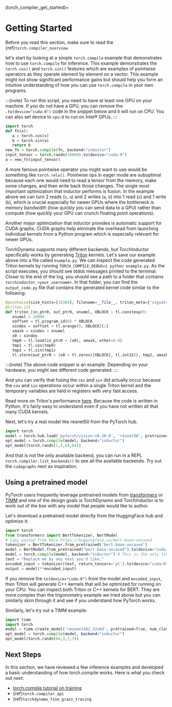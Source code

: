 (torch_compiler_get_started)=

# Getting Started

Before you read this section, make sure to read the {ref}`torch.compiler_overview`

let's start by looking at a simple `torch.compile` example that demonstrates
how to use `torch.compile` for inference. This example demonstrates the
`torch.cos()` and `torch.sin()` features which are examples of pointwise
operators as they operate element by element on a vector. This example might
not show significant performance gains but should help you form an intuitive
understanding of how you can use `torch.compile` in your own programs.

:::{note}
To run this script, you need to have at least one GPU on your machine.
If you do not have a GPU, you can remove the `.to(device="cuda:0")` code
in the snippet below and it will run on CPU. You can also set device to
`xpu:0` to run on Intel® GPUs.
:::

```python
import torch
def fn(x):
   a = torch.cos(x)
   b = torch.sin(a)
   return b
new_fn = torch.compile(fn, backend="inductor")
input_tensor = torch.randn(10000).to(device="cuda:0")
a = new_fn(input_tensor)
```

A more famous pointwise operator you might want to use would
be something like `torch.relu()`. Pointwise ops in eager mode are
suboptimal because each one would need to read a tensor from the
memory, make some changes, and then write back those changes. The single
most important optimization that inductor performs is fusion. In the
example above we can turn 2 reads (`x`, `a`) and
2 writes (`a`, `b`) into 1 read (`x`) and 1 write (`b`), which
is crucial especially for newer GPUs where the bottleneck is memory
bandwidth (how quickly you can send data to a GPU) rather than compute
(how quickly your GPU can crunch floating point operations).

Another major optimization that inductor provides is automatic
support for CUDA graphs.
CUDA graphs help eliminate the overhead from launching individual
kernels from a Python program which is especially relevant for newer GPUs.

TorchDynamo supports many different backends, but TorchInductor specifically works
by generating [Triton](https://github.com/openai/triton) kernels. Let's save
our example above into a file called `example.py`. We can inspect the code
generated Triton kernels by running `TORCH_COMPILE_DEBUG=1 python example.py`.
As the script executes, you should see `DEBUG` messages printed to the
terminal. Closer to the end of the log, you should see a path to a folder
that contains `torchinductor_<your_username>`. In that folder, you can find
the `output_code.py` file that contains the generated kernel code similar to
the following:

```python
@pointwise(size_hints=[16384], filename=__file__, triton_meta={'signature': {'in_ptr0': '*fp32', 'out_ptr0': '*fp32', 'xnumel': 'i32'}, 'device': 0, 'constants': {}, 'mutated_arg_names': [], 'configs': [AttrsDescriptor(divisible_by_16=(0, 1, 2), equal_to_1=())]})
@triton.jit
def triton_(in_ptr0, out_ptr0, xnumel, XBLOCK : tl.constexpr):
   xnumel = 10000
   xoffset = tl.program_id(0) * XBLOCK
   xindex = xoffset + tl.arange(0, XBLOCK)[:]
   xmask = xindex < xnumel
   x0 = xindex
   tmp0 = tl.load(in_ptr0 + (x0), xmask, other=0.0)
   tmp1 = tl.cos(tmp0)
   tmp2 = tl.sin(tmp1)
   tl.store(out_ptr0 + (x0 + tl.zeros([XBLOCK], tl.int32)), tmp2, xmask)
```

:::{note}
The above code snippet is an example. Depending on your hardware,
you might see different code generated.
:::

And you can verify that fusing the `cos` and `sin` did actually occur
because the `cos` and `sin` operations occur within a single Triton kernel
and the temporary variables are held in registers with very fast access.

Read more on Triton's performance
[here](https://openai.com/blog/triton/). Because the code is written
in Python, it's fairly easy to understand even if you have not written all that
many CUDA kernels.

Next, let's try a real model like resnet50 from the PyTorch
hub.

```python
import torch
model = torch.hub.load('pytorch/vision:v0.10.0', 'resnet50', pretrained=True)
opt_model = torch.compile(model, backend="inductor")
opt_model(torch.randn(1,3,64,64))
```

And that is not the only available backend, you can run in a REPL
`torch.compiler.list_backends()` to see all the available backends. Try out the
`cudagraphs` next as inspiration.

## Using a pretrained model

PyTorch users frequently leverage pretrained models from
[transformers](https://github.com/huggingface/transformers) or
[TIMM](https://github.com/rwightman/pytorch-image-models) and one of
the design goals is TorchDynamo and TorchInductor is to work out of the box with
any model that people would like to author.

Let's download a pretrained model directly from the HuggingFace hub and optimize
it:

```python
import torch
from transformers import BertTokenizer, BertModel
# Copy pasted from here https://huggingface.co/bert-base-uncased
tokenizer = BertTokenizer.from_pretrained('bert-base-uncased')
model = BertModel.from_pretrained("bert-base-uncased").to(device="cuda:0")
model = torch.compile(model, backend="inductor") # This is the only line of code that we changed
text = "Replace me by any text you'd like."
encoded_input = tokenizer(text, return_tensors='pt').to(device="cuda:0")
output = model(**encoded_input)
```

If you remove the `to(device="cuda:0")` from the model and
`encoded_input`, then Triton will generate C++ kernels that will be
optimized for running on your CPU. You can inspect both Triton or C++
kernels for BERT. They are more complex than the trigonometry
example we tried above but you can similarly skim through it and see if you
understand how PyTorch works.

Similarly, let's try out a TIMM example:

```python
import timm
import torch
model = timm.create_model('resnext101_32x8d', pretrained=True, num_classes=2)
opt_model = torch.compile(model, backend="inductor")
opt_model(torch.randn(64,3,7,7))
```

## Next Steps

In this section, we have reviewed a few inference examples and developed a
basic understanding of how torch.compile works. Here is what you check out next:

- [torch.compile tutorial on training](https://pytorch.org/tutorials/intermediate/torch_compile_tutorial.html)
- {ref}`torch.compiler_api`
- {ref}`torchdynamo_fine_grain_tracing`
